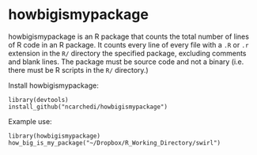 howbigismypackage
========================================================

howbigismypackage is an R package that counts the total number of lines of R code in an R package. It counts every line of every file with a `.R` or `.r` extension in the `R/` directory the specified package, excluding comments and blank lines. The package must be source code and not a binary (i.e. there must be R scripts in the `R/` directory.)

Install howbigismypackage:

```
library(devtools)
install_github("ncarchedi/howbigismypackage")
```

Example use: 

```
library(howbigismypackage)
how_big_is_my_package("~/Dropbox/R_Working_Directory/swirl")
```